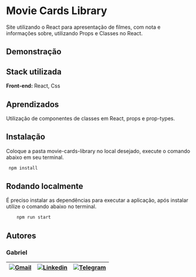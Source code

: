 # Movie Cards Library

Site utilizando o React para apresentação de filmes, com nota e informações sobre, utilizando Props e Classes no React.
## Demonstração


## Stack utilizada

**Front-end:** React, Css


## Aprendizados

Utilização de componentes de classes em React, props e prop-types.
## Instalação

Coloque a pasta movie-cards-library no local desejado, execute o comando abaixo em seu terminal.

```bash
 npm install
```

## Rodando localmente

É preciso instalar as dependências para executar a aplicação, após instalar utilize o comando abaixo no terminal.

```bash
    npm run start
```

## Autores
### Gabriel

| [![Gmail](https://img.shields.io/badge/Gmail-D14836?style=for-the-badge&logo=gmail&logoColor=white)](mailto:gabrielpbenedicto@gmail.com) | [![Linkedin](https://img.shields.io/badge/LinkedIn-0077B5?style=for-the-badge&logo=linkedin&logoColor=white)](https://www.linkedin.com/in/gabrielbenedicto/) | [![Telegram](https://img.shields.io/badge/Telegram-2CA5E0?style=for-the-badge&logo=telegram&logoColor=white)](https://t.me/gabrielbenedicto) |
| ------|-------|-----|
